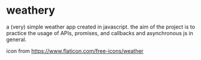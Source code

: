 # weathery

a (very) simple weather app created in javascript. the aim of the project is to practice the usage of APIs, promises, and callbacks and asynchronous js in general.

icon from https://www.flaticon.com/free-icons/weather